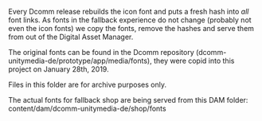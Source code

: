 Every Dcomm release rebuilds the icon font and puts a fresh hash into *all* font links. 
As fonts in the fallback experience do not change (probably not even the icon fonts) we copy the fonts, remove the hashes and serve them from out of the Digital Asset Manager.

The original fonts can be found in the Dcomm repository (dcomm-unitymedia-de/prototype/app/media/fonts), they were copid into this project on January 28th, 2019.

Files in this folder are for archive purposes only.

The actual fonts for fallback shop are being served from this DAM folder:
content/dam/dcomm-unitymedia-de/shop/fonts

